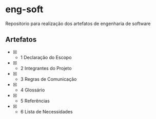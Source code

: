 # eng-soft
Repositorio para realização dos artefatos de engenharia de software

## Artefatos
- [X] - 1  Declaração do Escopo
- [X] - 2  Integrantes do Projeto
- [X] - 3  Regras de Comunicação
- [X] - 4  Glossário
- [X] - 5  Referências
- [X] - 6  Lista de Necessidades 

